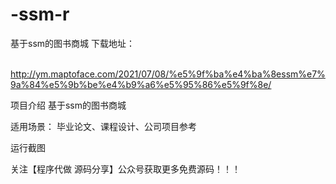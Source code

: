 # -ssm-r
基于ssm的图书商城
 下载地址：

​http://ym.maptoface.com/2021/07/08/%e5%9f%ba%e4%ba%8essm%e7%9a%84%e5%9b%be%e4%b9%a6%e5%95%86%e5%9f%8e/

项目介绍
基于ssm的图书商城






适用场景：
毕业论文、课程设计、公司项目参考

运行截图


关注【程序代做 源码分享】公众号获取更多免费源码！！！


